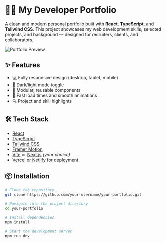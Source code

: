 # 🧑‍💻 My Developer Portfolio

A clean and modern personal portfolio built with **React**, **TypeScript**, and **Tailwind CSS**. This project showcases my web development skills, selected projects, and background — designed for recruiters, clients, and collaborators.

![Portfolio Preview](./preview.png) <!-- Optional: Add a screenshot of your site -->

## ✨ Features

- 💻 Fully responsive design (desktop, tablet, mobile)
- 🌙 Dark/light mode toggle
- 🧩 Modular, reusable components
- 🚀 Fast load times and smooth animations
- 🔍 Project and skill highlights

## 🛠️ Tech Stack

- [React](https://reactjs.org/)
- [TypeScript](https://www.typescriptlang.org/)
- [Tailwind CSS](https://tailwindcss.com/)
- [Framer Motion](https://www.framer.com/motion/)
- [Vite](https://vitejs.dev/) or [Next.js](https://nextjs.org/) *(your choice)*
- [Vercel](https://vercel.com/) or [Netlify](https://netlify.com/) for deployment

## 📦 Installation

```bash
# Clone the repository
git clone https://github.com/your-username/your-portfolio.git

# Navigate into the project directory
cd your-portfolio

# Install dependencies
npm install

# Start the development server
npm run dev